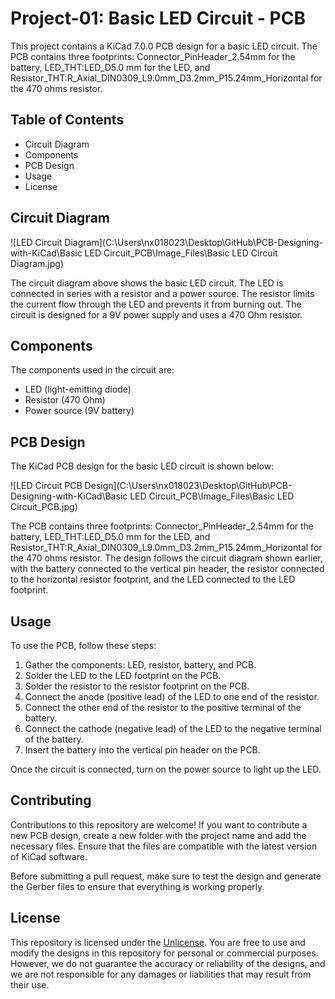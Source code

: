 # Project-01: Basic LED Circuit - PCB

This project contains a KiCad 7.0.0 PCB design for a basic LED circuit. The PCB contains three footprints: Connector_PinHeader_2.54mm for the battery, LED_THT:LED_D5.0 mm for the LED, and Resistor_THT:R_Axial_DIN0309_L9.0mm_D3.2mm_P15.24mm_Horizontal for the 470 ohms resistor.

## Table of Contents
- Circuit Diagram
- Components
- PCB Design
- Usage
- License

## Circuit Diagram

![LED Circuit Diagram](C:\Users\nx018023\Desktop\GitHub\PCB-Designing-with-KiCad\Basic LED Circuit_PCB\Image_Files\Basic LED Circuit Diagram.jpg) 

The circuit diagram above shows the basic LED circuit. The LED is connected in series with a resistor and a power source. The resistor limits the current flow through the LED and prevents it from burning out. The circuit is designed for a 9V power supply and uses a 470 Ohm resistor.

## Components

The components used in the circuit are:

- LED (light-emitting diode)
- Resistor (470 Ohm)
- Power source (9V battery)

## PCB Design

The KiCad PCB design for the basic LED circuit is shown below:

![LED Circuit PCB Design](C:\Users\nx018023\Desktop\GitHub\PCB-Designing-with-KiCad\Basic LED Circuit_PCB\Image_Files\Basic LED Circuit_PCB.jpg)  

The PCB contains three footprints: Connector_PinHeader_2.54mm for the battery, LED_THT:LED_D5.0 mm for the LED, and Resistor_THT:R_Axial_DIN0309_L9.0mm_D3.2mm_P15.24mm_Horizontal for the 470 ohms resistor. The design follows the circuit diagram shown earlier, with the battery connected to the vertical pin header, the resistor connected to the horizontal resistor footprint, and the LED connected to the LED footprint.

## Usage

To use the PCB, follow these steps:

1. Gather the components: LED, resistor, battery, and PCB.
2. Solder the LED to the LED footprint on the PCB.
3. Solder the resistor to the resistor footprint on the PCB.
4. Connect the anode (positive lead) of the LED to one end of the resistor.
5. Connect the other end of the resistor to the positive terminal of the battery.
6. Connect the cathode (negative lead) of the LED to the negative terminal of the battery.
7. Insert the battery into the vertical pin header on the PCB.
   
Once the circuit is connected, turn on the power source to light up the LED.

## Contributing

Contributions to this repository are welcome! If you want to contribute a new PCB design, create a new folder with the project name and add the necessary files. Ensure that the files are compatible with the latest version of KiCad software.

Before submitting a pull request, make sure to test the design and generate the Gerber files to ensure that everything is working properly.

## License

This repository is licensed under the [Unlicense](https://unlicense.org). You are free to use and modify the designs in this repository for personal or commercial purposes. However, we do not guarantee the accuracy or reliability of the designs, and we are not responsible for any damages or liabilities that may result from their use.